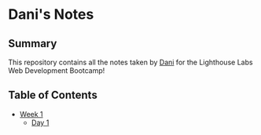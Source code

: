 # Dani's Notes

## Summary
This repository contains all the notes taken by [Dani](https://github.com/danispinxo) for the Lighthouse Labs Web Development Bootcamp!

## Table of Contents

* [Week 1](/Week_1/)
  * [Day 1](/Week_1/Day_1/)